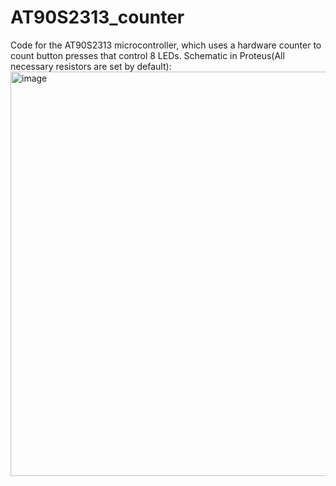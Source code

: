 # AT90S2313_counter
Code for the AT90S2313 microcontroller, which uses a hardware counter to count button presses that control 8 LEDs.
Schematic in Proteus(All necessary resistors are set by default):
<img width="858" height="647" alt="image" src="https://github.com/user-attachments/assets/be834a92-fc50-4e54-9c24-70a7c50aa5ab" />
